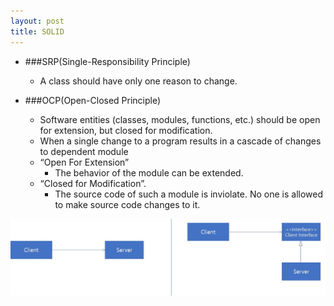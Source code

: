 ```yaml
---
layout: post
title: SOLID
---
```

* ###SRP(Single-Responsibility Principle) 
  - A class should have only one reason to change.
  
* ###OCP(Open-Closed Principle)
  - Software entities (classes, modules, functions, etc.) should be open for extension, but closed for modification.
  - When a single change to a program results in a cascade of changes to dependent module 
  - “Open For Extension”
    - The behavior of the module can be extended. 
  - “Closed for Modification”.
    - The source code of such a module is inviolate. No one is allowed to make source code changes to it.
    
 ![](./images/fig_1.jpg)
